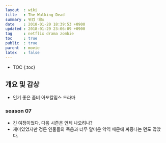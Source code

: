 ```yaml
---
layout  : wiki
title   : The Walking Dead
summary : 워킹 데드
date    : 2018-01-20 18:39:53 +0900
updated : 2018-01-29 23:06:09 +0900
tag     : netflix drama zombie
toc     : true
public  : true
parent  : movie
latex   : false
---
```

* TOC
{:toc}

## 개요 및 감상

* 인기 좋은 좀비 아포칼립스 드라마

### season 07

* 긴 여정이었다. 다음 시즌은 언제 나오려나?
* 재미있었지만 정든 인물들의 죽음과 너무 얄미운 악역 때문에 짜증나는 면도 많았다.
